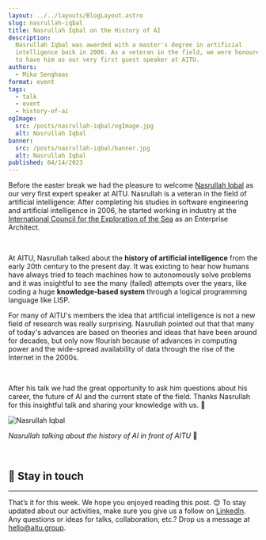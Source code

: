```yaml
---
layout: ../../layouts/BlogLayout.astro
slug: nasrullah-iqbal
title: Nasrullah Iqbal on the History of AI
description: 
  Nasrullah Iqbal was awarded with a master's degree in artificial
  intelligence back in 2006. As a veteran in the field, we were honoured 
  to have him as our very first guest speaker at AITU.
authors:
  - Mika Senghaas
format: event
tags:
  - talk
  - event
  - history-of-ai
ogImage:
  src: /posts/nasrullah-iqbal/ogImage.jpg
  alt: Nasrullah Iqbal
banner:
  src: /posts/nasrullah-iqbal/banner.jpg
  alt: Nasrullah Iqbal
published: 04/14/2023
---
```


Before the easter break we had the pleasure to welcome [Nasrullah
Iqbal](https://www.linkedin.com/in/nasrullahiqbal/) as our very first expert
speaker at AITU. Nasrullah is a veteran in the field of artificial intelligence:
After completing his studies in software engineering and artificial intelligence
in 2006, he started working in industry at the [International Council for the
Exploration of the Sea](https://www.ices.dk/) as an Enterprise Architect.

<br />

At AITU, Nasrullah talked about the **history of artificial intelligence** from
the early 20th century to the present day. It was exicting to hear how humans
have always tried to teach machines how to autonomously solve problems and it
was insightful to see the many (failed) attempts over the years, like coding a
huge **knowledge-based system** through a logical programming language like
LISP.

For many of AITU's members the idea that artificial intelligence is not a new
field of research was really surprising. Nasrullah pointed out that that many of
today's advances are based on theories and ideas that have been around for
decades, but only now flourish because of advances in computing power and
the wide-spread availability of data through the rise of the Internet in the
2000s.

<br />

After his talk we had the great opportunity to ask him questions about his
career, the future of AI and the current state of the field. Thanks Nasrullah
for this insightful talk and sharing your knowledge with us. 🙌


![Nasrullah Iqbal](/posts/nasrullah-iqbal/meeting.jpg)

_Nasrullah talking about the history of AI in front of AITU_ 🙌

<br />

## 📣 Stay in touch

---

That’s it for this week. We hope you enjoyed reading this post. 😊 To stay
updated about our activities, make sure you give us a follow on
[LinkedIn](https://www.linkedin.com/company/aitu-dk/). Any questions or ideas
for talks, collaboration, etc.? Drop us a message at
[hello@aitu.group](mailto:hello@aitu.group).
